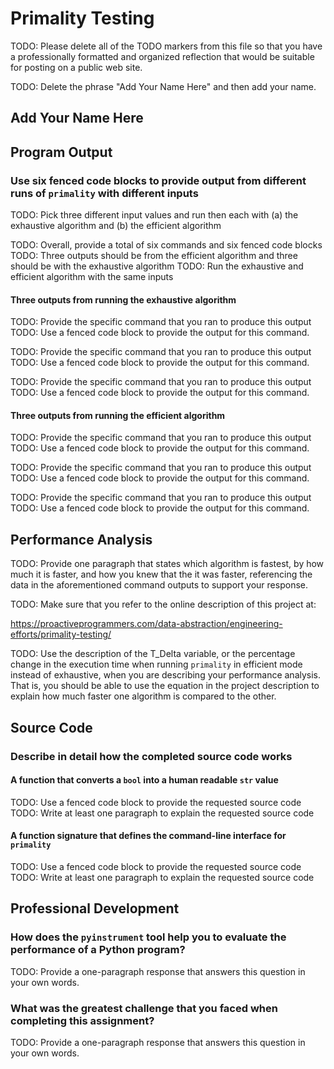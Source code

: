 # Primality Testing

TODO: Please delete all of the TODO markers from this file so that you have a
professionally formatted and organized reflection that would be suitable for
posting on a public web site.

TODO: Delete the phrase "Add Your Name Here" and then add your name.

## Add Your Name Here

## Program Output

### Use six fenced code blocks to provide output from different runs of `primality` with different inputs

TODO: Pick three different input values and run then each with
(a) the exhaustive algorithm
and
(b) the efficient algorithm

TODO: Overall, provide a total of six commands and six fenced code blocks
TODO: Three outputs should be from the efficient algorithm and three should be with the exhaustive algorithm
TODO: Run the exhaustive and efficient algorithm with the same inputs

#### Three outputs from running the exhaustive algorithm

TODO: Provide the specific command that you ran to produce this output
TODO: Use a fenced code block to provide the output for this command.

TODO: Provide the specific command that you ran to produce this output
TODO: Use a fenced code block to provide the output for this command.

TODO: Provide the specific command that you ran to produce this output
TODO: Use a fenced code block to provide the output for this command.

#### Three outputs from running the efficient algorithm

TODO: Provide the specific command that you ran to produce this output
TODO: Use a fenced code block to provide the output for this command.

TODO: Provide the specific command that you ran to produce this output
TODO: Use a fenced code block to provide the output for this command.

TODO: Provide the specific command that you ran to produce this output
TODO: Use a fenced code block to provide the output for this command.

## Performance Analysis

TODO: Provide one paragraph that states which algorithm is fastest, by how much
it is faster, and how you knew that the it was faster, referencing the data in
the aforementioned command outputs to support your response.

TODO: Make sure that you refer to the online description of this project at:

https://proactiveprogrammers.com/data-abstraction/engineering-efforts/primality-testing/

TODO: Use the description of the T_Delta variable, or the percentage change in
the execution time when running `primality` in efficient mode instead of
exhaustive, when you are describing your performance analysis. That is, you
should be able to use the equation in the project description to explain how
much faster one algorithm is compared to the other.

## Source Code

### Describe in detail how the completed source code works

#### A function that converts a `bool` into a human readable `str` value

TODO: Use a fenced code block to provide the requested source code
TODO: Write at least one paragraph to explain the requested source code

#### A function signature that defines the command-line interface for `primality`

TODO: Use a fenced code block to provide the requested source code
TODO: Write at least one paragraph to explain the requested source code

## Professional Development

### How does the `pyinstrument` tool help you to evaluate the performance of a Python program?

TODO: Provide a one-paragraph response that answers this question in your own words.

### What was the greatest challenge that you faced when completing this assignment?

TODO: Provide a one-paragraph response that answers this question in your own words.
